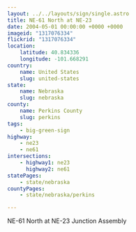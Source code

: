 ```yaml
---
layout: ../../layouts/sign/single.astro
title: NE-61 North at NE-23
date: 2004-05-01 00:00:00 +0000 +0000
imageid: "1317076334"
flickrid: "1317076334"
location:
    latitude: 40.834336
    longitude: -101.668291
country:
    name: United States
    slug: united-states
state:
    name: Nebraska
    slug: nebraska
county:
    name: Perkins County
    slug: perkins
tags:
    - big-green-sign
highway:
    - ne23
    - ne61
intersections:
    - highway1: ne23
      highway2: ne61
statePages:
    - state/nebraska
countyPages:
    - state/nebraska/perkins

---
```

NE-61 North at NE-23 Junction Assembly